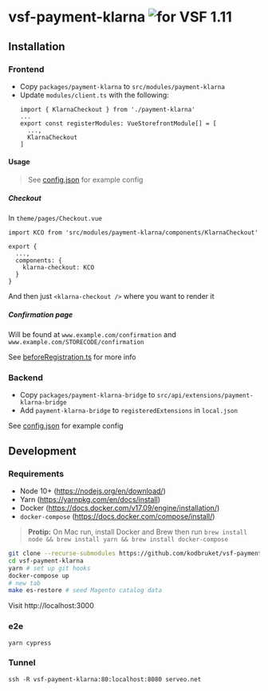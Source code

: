 # vsf-payment-klarna ![for VSF 1.11](https://img.shields.io/static/v1?label=vsf&message=1.11&color=brightgreen)

## Installation

### Frontend

* Copy `packages/payment-klarna` to `src/modules/payment-klarna`
* Update `modules/client.ts` with the following:
  ```
  import { KlarnaCheckout } from './payment-klarna'
  ...
  export const registerModules: VueStorefrontModule[] = [
    ...,
    KlarnaCheckout
  ]
  ```

#### Usage

> See [config.json](.docker/frontend/config.json) for example config

##### Checkout

In `theme/pages/Checkout.vue`

```
import KCO from 'src/modules/payment-klarna/components/KlarnaCheckout'

export {
  ...,
  components: {
    klarna-checkout: KCO
  }
}
```

And then just `<klarna-checkout />` where you want to render it

##### Confirmation page

Will be found at `www.example.com/confirmation` and `www.example.com/STORECODE/confirmation`

See [beforeRegistration.ts](packages/payment-klarna/hooks/beforeRegistration.ts) for more info

### Backend

* Copy `packages/payment-klarna-bridge` to `src/api/extensions/payment-klarna-bridge`
* Add `payment-klarna-bridge` to `registeredExtensions` in `local.json`

See [config.json](.docker/api/config.json) for example config

## Development

### Requirements

* Node 10+ (https://nodejs.org/en/download/)
* Yarn (https://yarnpkg.com/en/docs/install)
* Docker (https://docs.docker.com/v17.09/engine/installation/)
* `docker-compose` (https://docs.docker.com/compose/install/)

> **Protip:** On Mac run, install Docker and Brew then run `brew install node && brew install yarn && brew install docker-compose`

```sh
git clone --recurse-submodules https://github.com/kodbruket/vsf-payment-klarna
cd vsf-payment-klarna
yarn # set up git hooks
docker-compose up
# new tab
make es-restore # seed Magento catalog data
```

Visit http://localhost:3000

### e2e

`yarn cypress`

### Tunnel

`ssh -R vsf-payment-klarna:80:localhost:8080 serveo.net`
